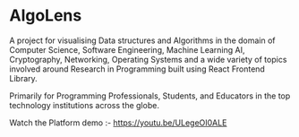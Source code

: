# AlgoLens

A project for visualising Data structures and Algorithms in the domain of Computer Science, Software Engineering, Machine Learning AI, Cryptography, Networking, Operating Systems and a wide variety of topics involved around Research in Programming built using React Frontend Library.

Primarily for Programming Professionals, Students, and Educators in the top technology institutions across the globe.

Watch the Platform demo :- https://youtu.be/ULegeOI0ALE
